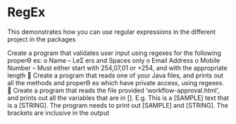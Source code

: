# RegEx
This demonstrates how you can use regular expressions in the different project in the packages

Create a program that validates user input using regexes for the following properƟ es: 
o Name – LeƩ ers and Spaces only 
o Email Address 
o Mobile Number – Must either start with 254,07,01 or +254, and with the appropriate 
length 
 Create a program that reads one of your Java files, and prints out all the methods and properƟ es 
which have private access, using regexes. 
 Create a program that reads the file provided ‘workflow-approval.html’, and prints out all the 
variables that are in []. E.g. This is a [SAMPLE] text that is a [STRING]. The program needs to print 
out [SAMPLE] and [STRING]. The brackets are inclusive in the output
